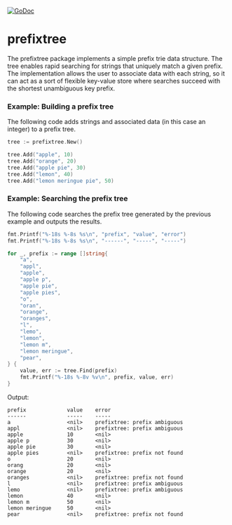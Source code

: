[![GoDoc](https://godoc.org/github.com/beevik/prefixtree?status.svg)](https://godoc.org/github.com/beevik/prefixtree)

prefixtree
==========

The prefixtree package implements a simple prefix trie data structure.
The tree enables rapid searching for strings that uniquely match a given
prefix. The implementation allows the user to associate data with each
string, so it can act as a sort of flexible key-value store where
searches succeed with the shortest unambiguous key prefix.

### Example: Building a prefix tree

The following code adds strings and associated data (in this case an integer)
to a prefix tree.

```go
tree := prefixtree.New()

tree.Add("apple", 10)
tree.Add("orange", 20)
tree.Add("apple pie", 30)
tree.Add("lemon", 40)
tree.Add("lemon meringue pie", 50)
```

### Example: Searching the prefix tree

The following code searches the prefix tree generated by the
previous example and outputs the results.

```go
fmt.Printf("%-18s %-8s %s\n", "prefix", "value", "error")
fmt.Printf("%-18s %-8s %s\n", "------", "-----", "-----")

for _, prefix := range []string{
    "a",
    "appl",
    "apple",
    "apple p",
    "apple pie",
    "apple pies",
    "o",
    "oran",
    "orange",
    "oranges",
    "l",
    "lemo",
    "lemon",
    "lemon m",
    "lemon meringue",
    "pear",
} {
    value, err := tree.Find(prefix)
    fmt.Printf("%-18s %-8v %v\n", prefix, value, err)
}
```

Output:
```
prefix             value    error
------             -----    -----
a                  <nil>    prefixtree: prefix ambiguous
appl               <nil>    prefixtree: prefix ambiguous
apple              10       <nil>
apple p            30       <nil>
apple pie          30       <nil>
apple pies         <nil>    prefixtree: prefix not found
o                  20       <nil>
orang              20       <nil>
orange             20       <nil>
oranges            <nil>    prefixtree: prefix not found
l                  <nil>    prefixtree: prefix ambiguous
lemo               <nil>    prefixtree: prefix ambiguous
lemon              40       <nil>
lemon m            50       <nil>
lemon meringue     50       <nil>
pear               <nil>    prefixtree: prefix not found
```
